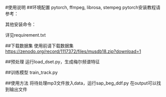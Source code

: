 #使用说明
##环境配置
pytorch, ffmpeg, librosa, stempeg
pytorch安装教程请参考：

其他安装命令：


详见requirement.txt

##下载数据集
使用前请下载数据集
https://zenodo.org/record/1117372/files/musdb18.zip?download=1

##预处理
运行load_dset.py，生成梅尔频谱特征

##训练模型
train_track.py

##使用方法
将待处理mp3文件放入data，运行sap_beg_ddf.py
在output可以找到输出文件
